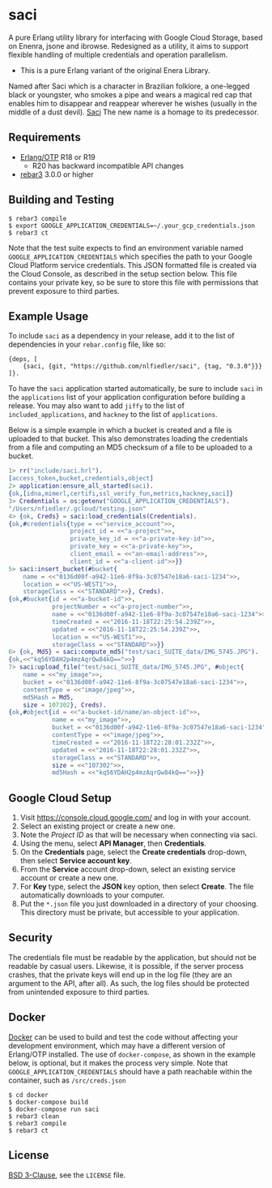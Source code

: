 # saci

A pure Erlang utility library for interfacing with Google Cloud Storage, based on Enenra, jsone and ibrowse.
Redesigned as a utility, it aims to support flexible handling of multiple credentials and operation parallelism.

* This is a pure Erlang variant of the original Enera Library.

Named after Saci which is a character in Brazilian folklore, a one-legged black or  youngster, who smokes a pipe and wears a magical red cap that enables him to disappear and reappear wherever he wishes (usually in the middle of a dust devil). [Saci](https://en.wikipedia.org/wiki/Saci_(Brazilian_folklore))
The new name is a homage to its predecessor.

## Requirements

* [Erlang/OTP](http://www.erlang.org) R18 or R19
    * R20 has backward incompatible API changes
* [rebar3](https://github.com/erlang/rebar3/) 3.0.0 or higher

## Building and Testing

```
$ rebar3 compile
$ export GOOGLE_APPLICATION_CREDENTIALS=~/.your_gcp_credentials.json
$ rebar3 ct
```

Note that the test suite expects to find an environment variable named `GOOGLE_APPLICATION_CREDENTIALS` which specifies the path to your Google Cloud Platform service credentials. This JSON formatted file is created via the Cloud Console, as described in the setup section below. This file contains your private key, so be sure to store this file with permissions that prevent exposure to third parties.

## Example Usage

To include `saci` as a dependency in your release, add it to the list of dependencies in your `rebar.config` file, like so:

```
{deps, [
    {saci, {git, "https://github.com/nlfiedler/saci", {tag, "0.3.0"}}}
]}.
```

To have the `saci` application started automatically, be sure to include `saci` in the `applications` list of your application configuration before building a release. You may also want to add `jiffy` to the list of `included_applications`, and `hackney` to the list of `applications`.

Below is a simple example in which a bucket is created and a file is uploaded to that bucket. This also demonstrates loading the credentials from a file and computing an MD5 checksum of a file to be uploaded to a bucket.

```erlang
1> rr("include/saci.hrl").
[access_token,bucket,credentials,object]
2> application:ensure_all_started(saci).
{ok,[idna,mimerl,certifi,ssl_verify_fun,metrics,hackney,saci]}
3> Credentials = os:getenv("GOOGLE_APPLICATION_CREDENTIALS").
"/Users/nfiedler/.gcloud/testing.json"
4> {ok, Creds} = saci:load_credentials(Credentials).
{ok,#credentials{type = <<"service_account">>,
                 project_id = <<"a-project">>,
                 private_key_id = <<"a-private-key-id">>,
                 private_key = <<"a-private-key">>,
                 client_email = <<"an-email-address">>,
                 client_id = <<"a-client-id">>}}
5> saci:insert_bucket(#bucket{
    name = <<"0136d00f-a942-11e6-8f9a-3c07547e18a6-saci-1234">>,
    location = <<"US-WEST1">>,
    storageClass = <<"STANDARD">>}, Creds).
{ok,#bucket{id = <<"a-bucket-id">>,
            projectNumber = <<"a-project-number">>,
            name = <<"0136d00f-a942-11e6-8f9a-3c07547e18a6-saci-1234">>,
            timeCreated = <<"2016-11-18T22:25:54.239Z">>,
            updated = <<"2016-11-18T22:25:54.239Z">>,
            location = <<"US-WEST1">>,
            storageClass = <<"STANDARD">>}}
6> {ok, Md5} = saci:compute_md5("test/saci_SUITE_data/IMG_5745.JPG").
{ok,<<"kq56YDAH2p4mzAqrQw84kQ==">>}
7> saci:upload_file("test/saci_SUITE_data/IMG_5745.JPG", #object{
    name = <<"my_image">>,
    bucket = <<"0136d00f-a942-11e6-8f9a-3c07547e18a6-saci-1234">>,
    contentType = <<"image/jpeg">>,
    md5Hash = Md5,
    size = 107302}, Creds).
{ok,#object{id = <<"a-bucket-id/name/an-object-id">>,
            name = <<"my_image">>,
            bucket = <<"0136d00f-a942-11e6-8f9a-3c07547e18a6-saci-1234">>,
            contentType = <<"image/jpeg">>,
            timeCreated = <<"2016-11-18T22:28:01.232Z">>,
            updated = <<"2016-11-18T22:28:01.232Z">>,
            storageClass = <<"STANDARD">>,
            size = <<"107302">>,
            md5Hash = <<"kq56YDAH2p4mzAqrQw84kQ==">>}}
```

## Google Cloud Setup

1. Visit https://console.cloud.google.com/ and log in with your account.
1. Select an existing project or create a new one.
1. Note the *Project ID* as that will be necessary when connecting via saci.
1. Using the menu, select **API Manager**, then **Credentials**.
1. On the **Credentials** page, select the **Create credentials** drop-down, then select **Service account key**.
1. From the **Service** account drop-down, select an existing service account or create a new one.
1. For **Key** type, select the **JSON** key option, then select **Create**. The file automatically downloads to your computer.
1. Put the `*.json` file you just downloaded in a directory of your choosing. This directory must be private, but accessible to your application.

## Security

The credentials file must be readable by the application, but should not be readable by casual users. Likewise, it is possible, if the server process crashes, that the private keys will end up in the log file (they are an argument to the API, after all). As such, the log files should be protected from unintended exposure to third parties.

## Docker

[Docker](https://www.docker.com) can be used to build and test the code without affecting your development environment, which may have a different version of Erlang/OTP installed. The use of `docker-compose`, as shown in the example below, is optional, but it makes the process very simple. Note that `GOOGLE_APPLICATION_CREDENTIALS` should have a path reachable within the container, such as `/src/creds.json`

```shell
$ cd docker
$ docker-compose build
$ docker-compose run saci
$ rebar3 clean
$ rebar3 compile
$ rebar3 ct
```

## License

[BSD 3-Clause](https://opensource.org/licenses/BSD-3-Clause), see the `LICENSE` file.
